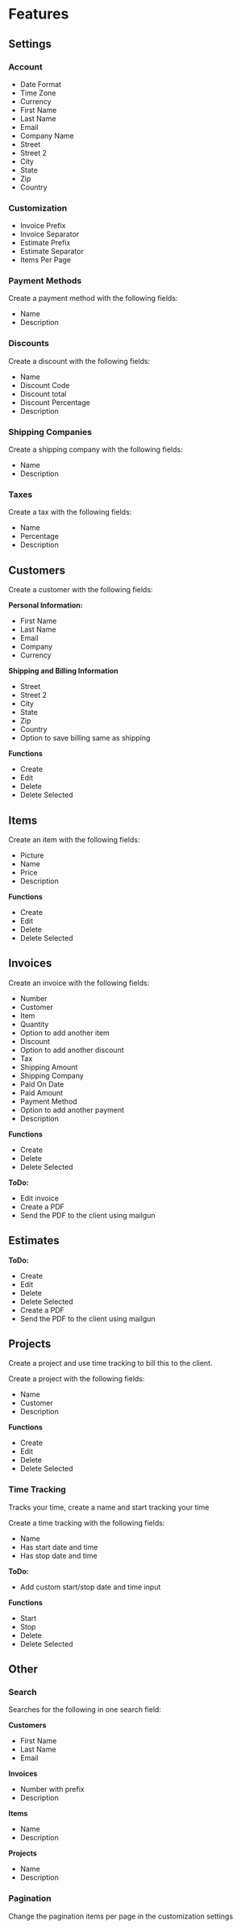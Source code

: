 # Features

## Settings

### Account

- Date Format
- Time Zone
- Currency
- First Name
- Last Name
- Email
- Company Name
- Street
- Street 2
- City
- State
- Zip
- Country

### Customization

- Invoice Prefix
- Invoice Separator
- Estimate Prefix
- Estimate Separator
- Items Per Page

### Payment Methods

Create a payment method with the following fields:

- Name
- Description

### Discounts

Create a discount with the following fields:

- Name
- Discount Code
- Discount total
- Discount Percentage
- Description

### Shipping Companies

Create a shipping company with the following fields:

- Name
- Description

### Taxes

Create a tax with the following fields:

- Name
- Percentage
- Description

## Customers

Create a customer with the following fields:

**Personal Information:**
- First Name
- Last Name
- Email
- Company
- Currency

**Shipping and Billing Information**

- Street
- Street 2
- City
- State
- Zip
- Country
- Option to save billing same as shipping

**Functions**

- Create
- Edit
- Delete
- Delete Selected

## Items

Create an item with the following fields:

- Picture
- Name
- Price
- Description

**Functions**

- Create
- Edit
- Delete
- Delete Selected

## Invoices

Create an invoice with the following fields:

- Number
- Customer
- Item
- Quantity
- Option to add another item
- Discount
- Option to add another discount
- Tax
- Shipping Amount
- Shipping Company
- Paid On Date
- Paid Amount
- Payment Method
- Option to add another payment
- Description

**Functions**

- Create
- Delete
- Delete Selected

**ToDo:**

- Edit invoice
- Create a PDF
- Send the PDF to the client using mailgun

## Estimates

**ToDo:**

- Create
- Edit
- Delete
- Delete Selected
- Create a PDF
- Send the PDF to the client using mailgun

## Projects

Create a project and use time tracking to bill this to the client.

Create a project with the following fields:

- Name
- Customer
- Description

**Functions**

- Create
- Edit
- Delete
- Delete Selected

### Time Tracking

Tracks your time, create a name and start tracking your time

Create a time tracking with the following fields:

- Name
- Has start date and time
- Has stop date and time

**ToDo:**

- Add custom start/stop date and time input 

**Functions**

- Start
- Stop
- Delete
- Delete Selected


## Other

### Search

Searches for the following in one search field:

**Customers**

- First Name
- Last Name
- Email

**Invoices**

- Number with prefix
- Description

**Items**

- Name
- Description

**Projects**

- Name
- Description


### Pagination

Change the pagination items per page in the customization settings